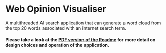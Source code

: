 # Web Opinion Visualiser

A multithreaded AI search application that can generate a word cloud from the top 20 words associated with an internet search term.

#### Please take a look at the [PDF version of the Readme](https://github.com/SerjiVutinss/WordCloud-Tomcat-Webapp/blob/master/README.pdf) for more detail on design choices and operation of the application.
